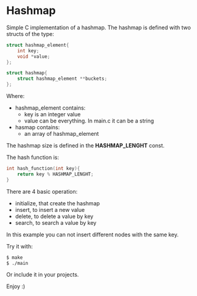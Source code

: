 # Hashmap

Simple C implementation of a hashmap.
The hashmap is defined with two structs of the type: 
```c
struct hashmap_element{
    int key; 
    void *value;
};

struct hashmap{
    struct hashmap_element **buckets;
};
```

Where:
 - hashmap_element contains: 
   - key is an integer value
   - value can be everything. In main.c it can be a string  
 - hasmap contains:
   - an array of hashmap_element

The hashmap size is defined in the **HASHMAP_LENGHT** const.

The hash function is: 
```c
int hash_function(int key){
    return key % HASHMAP_LENGHT;
}
```

There are 4 basic operation: 
 - initialize, that create the hashmap
 - insert, to insert a new value
 - delete, to delete a value by key
 - search, to search a value by key 

In this example you can not insert different nodes with the same key. 

Try it with: 
```bash
$ make 
$ ./main
```

Or include it in your projects. 

Enjoy :) 